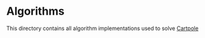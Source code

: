 # Algorithms

This directory contains all algorithm implementations used to solve [Cartpole](https://gym.openai.com/envs/CartPole-v1/)
